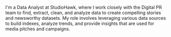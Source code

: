 I'm a Data Analyst at StudioHawk, where I work closely with the Digital PR team to find, extract, clean, and analyze data to create compelling stories and newsworthy datasets. My role involves leveraging various data sources to build indexes, analyze trends, and provide insights that are used for media pitches and campaigns.
